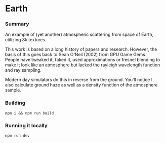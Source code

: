 # Earth


### Summary

An example of (yet another) atmospheric scattering from space of Earth, utilizing 8k textures.

This work is based on a long history of papers and research. However, the basis of this goes back to Sean O'Neil (2002) from GPU Game Gems. People have tweaked it, faked it, used approximations or fresnel blending to make it look like an atmosphere but lacked the rayleigh wavelength function and ray sampling.

Modern day simulators do this in reverse from the ground. You'll notice I also calculate ground haze as well as a density function of the atmosphere sample.


### Building

`npm i && npm run build`


### Running it locally

`npm run dev`